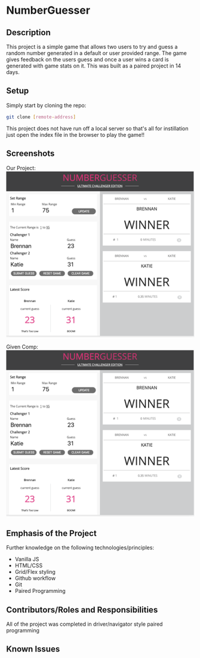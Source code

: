 # NumberGuesser

## Description

This project is a simple game that allows two users to try and guess a random number generated in a default or user provided range. The game gives feedback on the users guess and once a user wins a card is generated with game stats on it. This was built as a paired project in 14 days.


## Setup

Simply start by cloning the repo:

```bash
git clone [remote-address]
```
This project does not have run off a local server so that's all for instillation just open the index file in the browser to play the game!!


## Screenshots

Our Project:
 ![our screen shot](https://github.com/BrennanDuffey/numberGuesser/blob/master/images/BD-KL-screen-grab.png)

Given Comp:
 ![second screen shot](https://github.com/BrennanDuffey/numberGuesser/blob/master/images/BD-KL-screen-grab.png)


## Emphasis of the Project

Further knowledge on the following technologies/principles:

- Vanilla JS
- HTML/CSS
- Grid/Flex styling
- Github workflow
- Git
- Paired Programming

## Contributors/Roles and Responsibilities

All of the project was completed in driver/navigator style paired programming


## Known Issues


